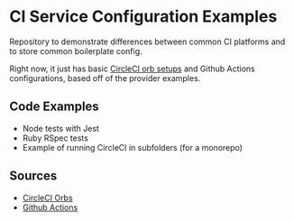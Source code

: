 # CI Service Configuration Examples

Repository to demonstrate differences between common CI platforms and to store common boilerplate config.

Right now, it just has basic [CircleCI orb setups](https://circleci.com/developer/orbs) and Github Actions configurations, based off of the provider examples.

## Code Examples

- Node tests with Jest
- Ruby RSpec tests
- Example of running CircleCI in subfolders (for a monorepo)

## Sources

- [CircleCI Orbs](https://circleci.com/developer/orbs)
- [Github Actions](https://docs.github.com/en/free-pro-team@latest/actions)

